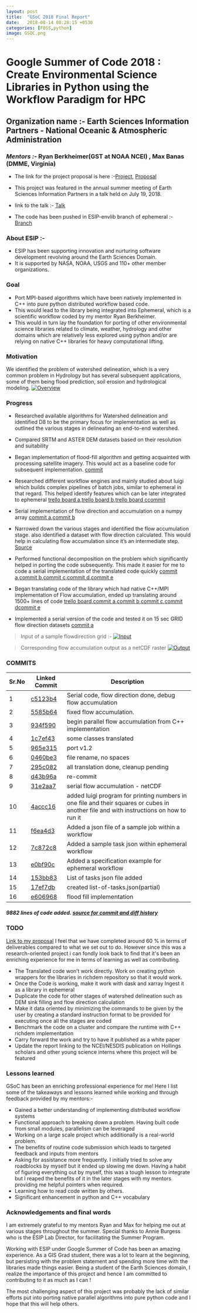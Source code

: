 ```yaml
---
layout: post
title:  "GSoC 2018 Final Report"
date:   2018-08-14 08:28:15 +0530
categories: [FOSS,python]
image: GSOC.png
---
```

# Google Summer of Code 2018 : Create Environmental Science Libraries in Python using the Workflow Paradigm for HPC
## Organization name :- Earth Sciences Information Partners - National Oceanic & Atmospheric Administration

### *Mentors :-* Ryan Berkheimer(GST at NOAA NCEI) , Max Banas (DMME, Virginia)

- The link for the project proposal is here :-[Project](https://summerofcode.withgoogle.com/projects/#6467997246423040), [Proposal](https://docs.google.com/document/d/16J5oVnHwpkQzmASGKjDtQffLUg6GF92f7oPlu2AgQ1U/edit?usp=sharing) 

- This project was featured in the annual summer meeting of Earth Sciences Information Partners in a talk held on July 19, 2018. 

   
- link to the talk :- [Talk](https://meetings.esipfed.org/event/EzLj/esip-lab-incubator-outcomes-google-summer-of-code-update-advances-in-provenance-usgs-esip-lab-partnership)



- The code has been pushed in ESIP-envlib branch of ephemeral :- [Branch](https://bitbucket.org/QuantumOrigin/ephemeral/branch/Esip-envlib) 

### About ESIP :-

- ESIP has been supporting innovation and nurturing software development revolving around the Earth Sciences Domain.
- It is supported by NASA, NOAA, USGS and 110+ other member organizations.

### Goal

- Port MPI-based algorithms which have been natively implemented in C++ into pure python distributed workflow based code.
- This would lead to the library being integrated into Ephemeral, which is a scientific workflow coded by my mentor Ryan Berkheimer.
- This would in turn lay the foundation for porting of other environmental science libraries related to climate, weather, hydrology and other domains which are relatively less explored using python and/or are relying on native C++ libraries for heavy computational lifting.

### Motivation

We identified the problem of watershed delineation, which is a very common problem in Hydrology but has several subsequent applications, some of them being flood prediction, soil erosion and hydrological modeling.
[![Overview](https://i.imgur.com/ou1UhG6.png)](https://i.imgur.com/ou1UhG6.png)



 


### Progress

- Researched available algorithms for Watershed delineation and identified D8 to be the primary focus for implementation as well as outlined the various stages in delineating an end-to-end watershed. 
- Compared SRTM and ASTER DEM datasets based on their resolution and suitability
- Began implementation of flood-fill algorithm and getting acquainted with processing satellite imagery. This would act as a baseline code for subsequent implementation. [commit](https://bitbucket.org/QuantumOrigin/ephemeral/commits/e606968f0806ecfc02c6a88044c64915c4e9e3bd?at=Esip-envlib) 
- Researched different workflow engines and mainly studied about luigi which builds complex pipelines of batch jobs, similar to ephemeral in that regard. This helped identify features which can be later integrated to ephemeral
[trello board a](https://trello.com/c/6NP3OrcS/19-implement-serial-prepare-dem-job),[trello board b](https://trello.com/c/f0eSvXVv/9-complete-first-review-period-deliverables-as-specified-by-the-description-inside-this-task),[trello board c](https://trello.com/c/lvGS51Kd/10-review-flow-acc-paper-and-algorithm-and-code)[commit](https://bitbucket.org/QuantumOrigin/ephemeral/commits/4accc16a02318908cee533ca844679db5a4cb163?at=Esip-envlib)
- Serial implementation of flow direction and accumulation on a numpy array 
[commit a](https://bitbucket.org/QuantumOrigin/ephemeral/commits/c5123b4617833aa6b6af28273ce58f9c20af1ea9),[commit b](https://bitbucket.org/QuantumOrigin/ephemeral/commits/5585b64161eb71d775eb5c54c1489ecfb34e116d)
- Narrowed down the various stages and identified the flow accumulation stage. also  identified a dataset with flow direction calculated. This would help in calculating flow accumulation since it’s an intermediate step. 
[Source](https://hydrosheds.cr.usgs.gov/datadownload.php?reqdata=15dirg) 
- Performed functional decomposition on the problem which significantly helped in porting the code subsequently. This made it easier for me to code a serial implementation of the translated code quickly
[commit a](https://bitbucket.org/QuantumOrigin/ephemeral/commits/17ef7db63305f16e42536e25e2d5e68d25d009a0?at=Esip-envlib),[commit b](https://bitbucket.org/QuantumOrigin/ephemeral/commits/153bb83e0ec8689cb7486f719ef8c14d3022a7c4?at=Esip-envlib),[commit c](https://bitbucket.org/QuantumOrigin/ephemeral/commits/e0bf90c977d45530b6b98c671dbc60faee55b702?at=Esip-envlib),[commit d](https://bitbucket.org/QuantumOrigin/ephemeral/commits/7c872c8ac2d813896b520bb61ff2e24f389c35c1?at=Esip-envlib),[commit e](https://bitbucket.org/QuantumOrigin/ephemeral/commits/f6ea4d30e5e74f5333823f88c876efa63a31b8d4?at=Esip-envlib)


- Began translating code of the library which had native C++/MPI implementation of Flow accumulation, ended up translating around 1500+ lines of code 
[trello board](https://trello.com/c/BbcNxMff/26-implement-parallel-flow-accumulation-job),[commit a](https://bitbucket.org/QuantumOrigin/ephemeral/commits/295c082c3d2111a562454cc766d6ffe5c02bb52c),[commit b](https://bitbucket.org/QuantumOrigin/ephemeral/commits/1c7ef4304cfe0183b6ff4a824437fccefad77c91),[commit c](https://bitbucket.org/QuantumOrigin/ephemeral/commits/965e315a0555c3115051a98935e88151069aaa91),[commit d](https://bitbucket.org/QuantumOrigin/ephemeral/commits/295c082c3d2111a562454cc766d6ffe5c02bb52c)[commit e](https://bitbucket.org/QuantumOrigin/ephemeral/commits/d43b96af3a2ea1d8c1db62ea2347d1ca12872648)
- Implemented a serial version of the code and tested it on 15 sec GRID flow direction datasets [commit a](https://bitbucket.org/QuantumOrigin/ephemeral/commits/31e2aa7c75c71c76b103c0a07e70efa87059cf8e)

>Input of a sample flowdirection grid :- 
[![Input](https://i.imgur.com/Nlo2zfE.png)](https://i.imgur.com/Nlo2zfE.png)

>Corresponding flow accumulation output as a netCDF raster
[![Output](https://i.imgur.com/HXPZHQj.png)](https://i.imgur.com/HXPZHQj.png)




### COMMITS

| Sr.No | Linked Commit |Description|
| ------ | - | ------ |
| 1 | [c5123b4](https://bitbucket.org/QuantumOrigin/ephemeral/commits/c5123b4617833aa6b6af28273ce58f9c20af1ea9?at=Esip-envlib) |Serial code, flow direction done, debug flow accumulation |
| 2 | [5585b64](https://bitbucket.org/QuantumOrigin/ephemeral/commits/5585b64161eb71d775eb5c54c1489ecfb34e116d?at=Esip-envlib) |fixed flow accumulation. |
| 3 | [934f590](https://bitbucket.org/QuantumOrigin/ephemeral/commits/934f5909b271b0c2ad2047d1e13a5f306dd8e63b?at=Esip-envlib) |begin parallel flow accumulation from C++ implementation |
| 4 | [1c7ef43](https://bitbucket.org/QuantumOrigin/ephemeral/commits/1c7ef4304cfe0183b6ff4a824437fccefad77c91?at=Esip-envlib) |some classes translated |
| 5 | [965e315](https://bitbucket.org/QuantumOrigin/ephemeral/commits/965e315a0555c3115051a98935e88151069aaa91?at=Esip-envlib) |port v1.2|
| 6 | [0460be3](https://bitbucket.org/QuantumOrigin/ephemeral/commits/0460be3cd9eaea23bc576d81c86965ca86057ad1?at=Esip-envlib) |file rename, no spaces |
| 7 | [295c082](https://bitbucket.org/QuantumOrigin/ephemeral/commits/295c082c3d2111a562454cc766d6ffe5c02bb52c?at=Esip-envlib) |all translation done, cleanup pending |
| 8 | [d43b96a](https://bitbucket.org/QuantumOrigin/ephemeral/commits/d43b96af3a2ea1d8c1db62ea2347d1ca12872648?at=Esip-envlib) |re-commit |
| 9 | [31e2aa7](https://bitbucket.org/QuantumOrigin/ephemeral/commits/31e2aa7c75c71c76b103c0a07e70efa87059cf8e?at=Esip-envlib) |serial flow accumulation - netCDF |
| 10 | [4accc16](https://bitbucket.org/QuantumOrigin/ephemeral/commits/4accc16a02318908cee533ca844679db5a4cb163?at=Esip-envlib) |added luigi program for printing numbers in one file and their squares or cubes in another file and with instructions on how to run it|
| 11 | [f6ea4d3](https://bitbucket.org/QuantumOrigin/ephemeral/commits/f6ea4d30e5e74f5333823f88c876efa63a31b8d4?at=Esip-envlib) |Added a json file of a sample job within a workflow |
| 12 | [7c872c8](https://bitbucket.org/QuantumOrigin/ephemeral/commits/7c872c8ac2d813896b520bb61ff2e24f389c35c1?at=Esip-envlib) |Added a sample task json within ephemeral workflow|
| 13 | [e0bf90c](https://bitbucket.org/QuantumOrigin/ephemeral/commits/e0bf90c977d45530b6b98c671dbc60faee55b702?at=Esip-envlib) |Added a specification example for ephemeral workflow |
| 14 | [153bb83](https://bitbucket.org/QuantumOrigin/ephemeral/commits/153bb83e0ec8689cb7486f719ef8c14d3022a7c4?at=Esip-envlib) |List of tasks json file added |
| 15 | [17ef7db](https://bitbucket.org/QuantumOrigin/ephemeral/commits/17ef7db63305f16e42536e25e2d5e68d25d009a0?at=Esip-envlib) |created list-of-tasks.json(partial) |
| 16 | [e606968](https://bitbucket.org/QuantumOrigin/ephemeral/commits/e606968f0806ecfc02c6a88044c64915c4e9e3bd?at=Esip-envlib) |flood fill implementation |

##### 9882 lines of code added. [source for commit and diff history](https://bitbucket.org/QuantumOrigin/ephemeral/branch/Esip-envlib#commits)  


### TODO
[Link to my proposal](https://docs.google.com/document/d/16J5oVnHwpkQzmASGKjDtQffLUg6GF92f7oPlu2AgQ1U/edit?usp=sharing)
I feel that we have completed around 60 % in terms of deliverables compared to what we set out to do. However since this was a research-oriented project i can fondly look back to find that it's been an enriching experience for me in terms of learning as well as contributing.
- The Translated code won’t work directly. Work on creating python wrappers for the libraries in richdem repository so that it would work. 
- Once the Code is working, make it work with dask and xarray 
Ingest it as a library in ephemeral 
- Duplicate the code for other stages of watershed delineation such as DEM sink filling and flow direction calculation
- Make it data oriented by minimizing the commands to be given by the user by creating a standard instruction format to be provided for executing once all the stages are coded
- Benchmark the code on a cluster and compare the runtime with C++ richdem implementation 
- Carry forward the work and try to have it published as a white paper
- Update the report linking to the NCEI/NESDIS publication on Hollings scholars and other young science interns where this project will be featured


### Lessons learned

GSoC has been an enriching professional experience for me! Here I list some of the takeaways and lessons learned while working and through feedback provided by my mentors:- 

- Gained a better understanding of implementing distributed workflow systems
- Functional approach to breaking down a problem. Having built code from small modules, parallelism can be leveraged 
- Working on a large scale project which additionally is a real-world problem.  
- The benefits of routine code submission which leads to targeted feedback and inputs from mentors 
- Asking  for assistance more frequently. I initially tried to solve any roadblocks by myself but it ended up slowing me down. Having a habit of figuring everything out by myself, this was a tough lesson to integrate but I reaped the benefits of it in the later stages with my mentors providing me helpful pointers when required. 
- Learning how to read code written by others. 
- Significant enhancement in python and C++ vocabulary







### Acknowledgements and final words


I am extremely grateful to my mentors  Ryan and Max for helping me out at various stages throughout the summer.  Special thanks to Annie Burgess who is the ESIP Lab Director, for facilitating the Summer Program.  

Working with ESIP under Google Summer of Code has been an amazing experience.
As a GIS Grad student, there was a lot to learn at the beginning, but persisting with the problem statement and spending more time with the libraries made things easier.
Being a student of the Earth Sciences domain, I realize the importance of this project and hence I am committed to contributing to it as much as I can ! 

The most challenging aspect of this project was probably the lack of similar efforts put into porting native parallel algorithms into pure python code and I hope that this will help others.




